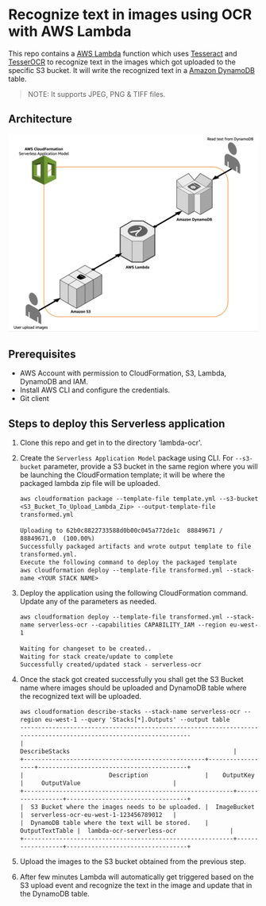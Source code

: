 # Recognize text in images using OCR with AWS Lambda

This repo contains a [AWS Lambda](https://aws.amazon.com/lambda/) function which uses [Tesseract](https://github.com/tesseract-ocr/tesseract) and [TesserOCR](https://github.com/sirfz/tesserocr) to recognize text in the images which got uploaded to the specific S3 bucket. It will write the recognized text in a [Amazon DynamoDB](https://aws.amazon.com/dynamodb/) table.

> NOTE: It supports JPEG, PNG & TIFF files.


## Architecture

![Serverless-OCR-Arch](Serverless-OCR.png)

## Prerequisites

*   AWS Account with permission to CloudFormation, S3, Lambda, DynamoDB and IAM.
*   Install AWS CLI and configure the credentials.
*   Git client

## Steps to deploy this Serverless application

1.  Clone this repo and get in to the directory 'lambda-ocr'.

2.  Create the `Serverless Application Model` package using CLI. For `--s3-bucket` parameter, provide a S3 bucket in the same region where you will be launching the CloudFormation template; it will be where the packaged lambda zip file will be uploaded.
    ```
    aws cloudformation package --template-file template.yml --s3-bucket <S3_Bucket_To_Upload_Lambda_Zip> --output-template-file transformed.yml

    Uploading to 62b0c8822733588d0b00c045a772de1c  88849671 / 88849671.0  (100.00%)
    Successfully packaged artifacts and wrote output template to file transformed.yml.
    Execute the following command to deploy the packaged template
    aws cloudformation deploy --template-file transformed.yml --stack-name <YOUR STACK NAME>
    ```

3.  Deploy the application using the following CloudFormation command. Update any of the parameters as needed.
    ```
    aws cloudformation deploy --template-file transformed.yml --stack-name serverless-ocr --capabilities CAPABILITY_IAM --region eu-west-1

    Waiting for changeset to be created..
    Waiting for stack create/update to complete
    Successfully created/updated stack - serverless-ocr
    ```

4.  Once the stack got created successfully you shall get the S3 Bucket name where images should be uploaded and DynamoDB table where the recognized text will be uploaded.
    ```
    aws cloudformation describe-stacks --stack-name serverless-ocr --region eu-west-1 --query 'Stacks[*].Outputs' --output table
    -------------------------------------------------------------------------------------------------------------------
    |                                                     DescribeStacks                                              |
    +---------------------------------------------------+------------------+------------------------------------------+
    |                        Description                |    OutputKey     |     OutputValue                          |
    +-----------------------------------------------------------+------------------+----------------------------------+
    |  S3 Bucket where the images needs to be uploaded. |  ImageBucket     |  serverless-ocr-eu-west-1-123456789012   |
    |  DynamoDB table where the text will be stored.    |  OutputTextTable |  lambda-ocr-serverless-ocr               |
    +-----------------------------------------------------------+------------------+----------------------------------+
    ```

5.  Upload the images to the S3 bucket obtained from the previous step.

6.  After few minutes Lambda will automatically get triggered based on the S3 upload event and recognize the text in the image and update that in the DynamoDB table.


